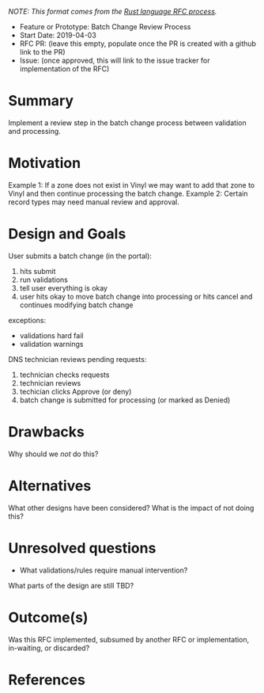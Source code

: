 _NOTE: This format comes from the
[Rust language RFC process](https://github.com/rust-lang/rfcs)._

- Feature or Prototype: Batch Change Review Process
- Start Date: 2019-04-03
- RFC PR: (leave this empty, populate once the PR is created with a github link to the PR)
- Issue: (once approved, this will link to the issue tracker for implementation of the RFC)

# Summary
[summary]: #summary

Implement a review step in the batch change process between validation and processing.

# Motivation
[motivation]: #motivation

Example 1: If a zone does not exist in Vinyl we may want to add that zone to Vinyl and then continue processing the batch change.
Example 2: Certain record types may need manual review and approval.

# Design and Goals
[design]: #design-and-goals

User submits a batch change (in the portal):
 1. hits submit
 1. run validations
 1. tell user everything is okay
 1. user hits okay to move batch change into processing or hits cancel and continues modifying batch change
 
 exceptions:
  - validations hard fail
  - validation warnings
 
DNS technician reviews pending requests:
  1. technician checks requests
  1. technician reviews
  1. techician clicks Approve (or deny)
  1. batch change is submitted for processing (or marked as Denied)
  
# Drawbacks
[drawbacks]: #drawbacks

Why should we *not* do this?

# Alternatives
[alternatives]: #alternatives

What other designs have been considered? What is the impact of not doing this?

# Unresolved questions
[unresolved]: #unresolved-questions

- What validations/rules require manual intervention?

What parts of the design are still TBD?

# Outcome(s)
[outcome]: #outcome

Was this RFC implemented, subsumed by another RFC or implementation, in-waiting,
or discarded?

# References
[references]: #references
